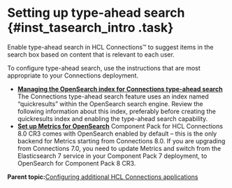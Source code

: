 # Setting up type-ahead search {#inst_tasearch_intro .task}

Enable type-ahead search in HCL Connections™ to suggest items in the search box based on content that is relevant to each user.

To configure type-ahead search, use the instructions that are most appropriate to your Connections deployment.

-   **[Managing the OpenSearch index for Connections type-ahead search](../install/inst_managing_os_index_cnx_typeahead_search.md)**  
The Connections type-ahead search feature uses an index named “quickresults” within the OpenSearch search engine. Review the following information about this index, preferably before creating the quickresults index and enabling the type-ahead search capability.
-   **[Set up Metrics for OpenSearch](../install/cp_install_services_tasks.md#metrics_os)**
Component Pack for HCL Connections 8.0 CR3 comes with OpenSearch enabled by default – this is the only backend for Metrics starting from Connections 8.0. If you are upgrading from Connections 7.0, you need to update Metrics and switch from the Elasticsearch 7 service in your Component Pack 7 deployment, to OpenSearch for Component Pack 8 CR3.

**Parent topic:**[Configuring additional HCL Connections applications](../install/t_inst_config_addons.md)

